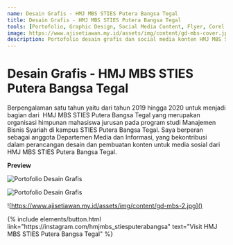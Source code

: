 ```yaml
---
name: Desain Grafis - HMJ MBS STIES Putera Bangsa Tegal
title: Desain Grafis - HMJ MBS STIES Putera Bangsa Tegal
tools: [Portofolio, Graphic Design, Social Media Content, Flyer, Corel Draw]
image: https://www.ajisetiawan.my.id/assets/img/content/gd-mbs-cover.jpg
description: Portofolio desain grafis dan social media konten HMJ MBS STIES Putera Bangsa Tegal
---
```


# Desain Grafis - HMJ MBS STIES Putera Bangsa Tegal

Berpengalaman satu tahun yaitu dari tahun 2019 hingga 2020 untuk menjadi bagian dari  HMJ MBS STIES Putera Bangsa Tegal yang merupakan organisasi himpunan mahasiswa jurusan pada program studi Manajemen Bisnis Syariah di kampus STIES Putera Bangsa Tegal. Saya berperan sebagai anggota Departemen Media dan Informasi, yang bekontribusi dalam perancangan desain dan pembuatan konten untuk media sosial dari HMJ MBS STIES Putera Bangsa Tegal.



**Preview**

![Portofolio Desain Grafis](https://www.ajisetiawan.my.id/assets/img/content/gd-mbs-cover.jpg "Portofolio Desain Grafis")

![Portofolio Desain Grafis](https://www.ajisetiawan.my.id/assets/img/content/gd-mbs-1.jpg "Portofolio Desain Grafis")

![https://www.ajisetiawan.my.id/assets/img/content/gd-mbs-2.jpg]()

<p class="text-center">
{% include elements/button.html link="https://instagram.com/hmjmbs_stiesputerabangsa" text="Visit HMJ MBS STIES Putera Bangsa Tegal" %}
</p>
